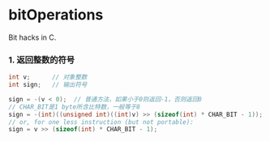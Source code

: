 # bitOperations
Bit hacks in C.

### 1. 返回整数的符号

```c
int v;      // 对象整数
int sign;   // 输出符号

sign = -(v < 0);  // 普通方法，如果小于0则返回-1，否则返回0
// CHAR_BIT是1 byte所含比特数，一般等于8
sign = -(int)((unsigned int)((int)v) >> (sizeof(int) * CHAR_BIT - 1));
// or, for one less instruction (but not portable):
sign = v >> (sizeof(int) * CHAR_BIT - 1); 
```
